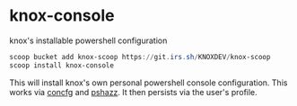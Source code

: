 # knox-console

knox's installable powershell configuration

```powershell
scoop bucket add knox-scoop https://git.irs.sh/KNOXDEV/knox-scoop
scoop install knox-console
```

This will install knox's own personal powershell console configuration. This works via [concfg](https://github.com/lukesampson/concfg) and [pshazz](https://github.com/lukesampson/pshazz). It then persists via the user's profile.